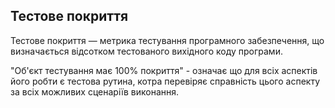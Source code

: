 ## Тестове покриття

Тестове покриття — метрика тестування програмного забезпечення, що визначається відсотком тестованого вихідного коду програми.

"Об'єкт тестування має 100% покриття" - означає що для всіх аспектів його робти є тестова рутина, котра перевіряє справність цього аспекту за всіх можливих сценаріїв виконання.
